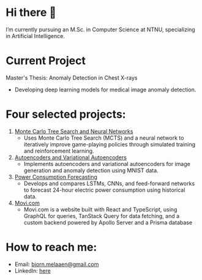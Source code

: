 # Hi there 👋
I’m currently pursuing an M.Sc. in Computer Science at NTNU, specializing in Artificial Intelligence.

# Current Project
Master's Thesis: Anomaly Detection in Chest X-rays
- Developing deep learning models for medical image anomaly detection.

# Four selected projects:
1. [Monte Carlo Tree Search and Neural Networks](https://github.com/bjorneme/MCTS-ANET)
   - Uses Monte Carlo Tree Search (MCTS) and a neural network to iteratively improve game-playing policies through simulated training and reinforcement learning.
2. [Autoencoders and Variational Autoencoders](https://github.com/bjorneme/Autoencoder)
   - Implements autoencoders and variational autoencoders for image generation and anomaly detection using MNIST data.
4. [Power Consumption Forecasting](https://github.com/bjorneme/Forecasting)
   - Develops and compares LSTMs, CNNs, and feed-forward networks to forecast 24-hour electric power consumption using historical data.
6. [Movi.com](https://github.com/Jensern1/Movi.com)
   -  Movi.com is a website built with React and TypeScript, using GraphQL for queries, TanStack Query for data fetching, and a custom backend powered by Apollo Server and a Prisma database

# How to reach me:
- Email: bjorn.melaaen@gmail.com
- LinkedIn: [here](https://www.linkedin.com/in/bjørn-melaaen-606082226/)
